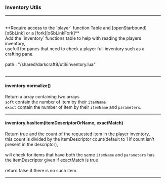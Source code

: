 ### Inventory Utils

---
</br>
**Require access to the `player` function Table and [openStarbound][oSbLink] or a [fork][oSbLinkFork]**</br>
Add the `inventory` functions table to help with reading the players inventory,</br>
usefull for panes that need to check a player full inventory such as a crafting pane.</br></br>
path : "/shared/darkcraft8/util/inventory.lua"
</br></br>

---

#### **inventory.normalize()**

Return a array containing two arrays</br>
`soft` contain the number of item by their `itemName`</br>
`exact` contain the number of item by their `itemName` and `parameters`.

---

#### **inventory.hasItem(itemDescriptorOrName, exactMatch)**

Return true and the count of the requested item in the player inventory,</br> this count is divided by the itemDescriptor count(default to 1 if count isn't present in the descriptor),</br></br>
will check for items that have both the same `itemName` and `parameters` has the itemDescriptor given if exactMatch is true</br></br>
return false if there is no such item.

---

[oSbLink]: <https://github.com/OpenStarbound/OpenStarbound> 'click here to access openStarbound Repository'

[oSbLinkFork]: <https://github.com/OpenStarbound/OpenStarbound/forks> 'click here to access a list of openStarbound Forks'